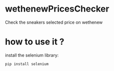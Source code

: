 # wethenewPricesChecker
Check the sneakers selected price on wethenew

# how to use it ?
install the selenium library:
```
pip install selenium
```
